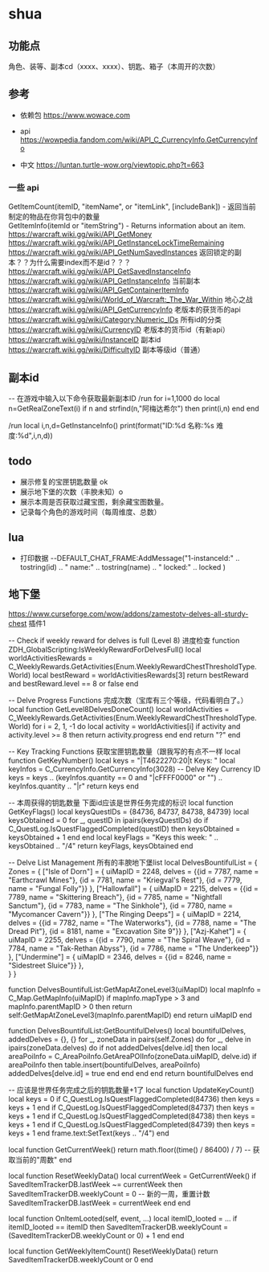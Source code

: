 # shua

## 功能点
角色、装等、副本cd（xxxx、xxxx）、钥匙、箱子（本周开的次数）

## 参考

* 依赖包
 https://www.wowace.com  

* api 
https://wowpedia.fandom.com/wiki/API_C_CurrencyInfo.GetCurrencyInfo  

* 中文
https://luntan.turtle-wow.org/viewtopic.php?t=663

### 一些 api
GetItemCount(itemID, "itemName", or "itemLink", [includeBank]) - 返回当前制定的物品在你背包中的数量  
GetItemInfo(itemId or "itemString") - Returns information about an item.  
https://warcraft.wiki.gg/wiki/API_GetMoney
https://warcraft.wiki.gg/wiki/API_GetInstanceLockTimeRemaining  
https://warcraft.wiki.gg/wiki/API_GetNumSavedInstances 返回锁定的副本？？为什么需要index而不是id？？？
https://warcraft.wiki.gg/wiki/API_GetSavedInstanceInfo  
https://warcraft.wiki.gg/wiki/API_GetInstanceInfo 当前副本  
https://warcraft.wiki.gg/wiki/API_GetContainerItemInfo
https://warcraft.wiki.gg/wiki/World_of_Warcraft:_The_War_Within 地心之战
https://warcraft.wiki.gg/wiki/API_GetCurrencyInfo 老版本的获货币的api
https://warcraft.wiki.gg/wiki/Category:Numeric_IDs 所有id的分类
https://warcraft.wiki.gg/wiki/CurrencyID 老版本的货币id（有新api） 
https://warcraft.wiki.gg/wiki/InstanceID 副本id
https://warcraft.wiki.gg/wiki/DifficultyID 副本等级id（普通）

## 副本id
-- 在游戏中输入以下命令获取最新副本ID
/run for i=1,1000 do local n=GetRealZoneText(i) if n and strfind(n,"阿梅达希尔") then print(i,n) end end

/run local i,n,d=GetInstanceInfo() print(format("ID:%d 名称:%s 难度:%d",i,n,d))

## todo

* 展示修复的宝匣钥匙数量 ok
* 展示地下堡的次数（丰腴未知）o 
* 展示本周是否获取过藏宝图，剩余藏宝图数量。
* 记录每个角色的游戏时间（每周维度、总数）

## lua 


* 打印数据
 --DEFAULT_CHAT_FRAME:AddMessage("1-instanceId:" .. tostring(id) .. " name:" .. tostring(name) .. " locked:" .. locked )

## 地下堡

https://www.curseforge.com/wow/addons/zamestotv-delves-all-sturdy-chest 插件1

-- Check if weekly reward for delves is full (Level 8) 进度检查
function ZDH_GlobalScripting:IsWeeklyRewardForDelvesFull()
    local worldActivitiesRewards = C_WeeklyRewards.GetActivities(Enum.WeeklyRewardChestThresholdType.World)
    local bestReward = worldActivitiesRewards[3]
    return bestReward and bestReward.level == 8 or false
end

-- Delve Progress Functions 完成次数（宝库有三个等级，代码看明白了。）
local function GetLevel8DelvesDoneCount()
    local worldActivities = C_WeeklyRewards.GetActivities(Enum.WeeklyRewardChestThresholdType.World)
    for i = 2, 1, -1 do
        local activity = worldActivities[i]
        if activity and activity.level >= 8 then
            return activity.progress
        end
    end
    return "?"
end

-- Key Tracking Functions 获取宝匣钥匙数量（跟我写的有点不一样
local function GetKeyNumber()
    local keys = "|T4622270:20|t Keys: "
    local keyInfos = C_CurrencyInfo.GetCurrencyInfo(3028) -- Delve Key Currency ID
    keys = keys .. (keyInfos.quantity == 0 and "|cFFFF0000" or "") .. keyInfos.quantity .. "|r"
    return keys
end

-- 本周获得的钥匙数量 下面id应该是世界任务完成的标识
local function GetKeyFlags()
    local keysQuestIDs = {84736, 84737, 84738, 84739}
    local keysObtained = 0
    for _, questID in ipairs(keysQuestIDs) do
        if C_QuestLog.IsQuestFlaggedCompleted(questID) then
            keysObtained = keysObtained + 1
        end
    end
    local keyFlags = "Keys this week: " .. keysObtained .. "/4"
    return keyFlags, keysObtained
end

-- Delve List Management 所有的丰腴地下堡list
local DelvesBountifulList = {
    Zones = {
        ["Isle of Dorn"] = { uiMapID = 2248, delves = {{id = 7787, name = "Earthcrawl Mines"}, {id = 7781, name = "Kriegval's Rest"}, {id = 7779, name = "Fungal Folly"}} },
        ["Hallowfall"] = { uiMapID = 2215, delves = {{id = 7789, name = "Skittering Breach"}, {id = 7785, name = "Nightfall Sanctum"}, {id = 7783, name = "The Sinkhole"}, {id = 7780, name = "Mycomancer Cavern"}} },
        ["The Ringing Deeps"] = { uiMapID = 2214, delves = {{id = 7782, name = "The Waterworks"}, {id = 7788, name = "The Dread Pit"}, {id = 8181, name = "Excavation Site 9"}} },
        ["Azj-Kahet"] = { uiMapID = 2255, delves = {{id = 7790, name = "The Spiral Weave"}, {id = 7784, name = "Tak-Rethan Abyss"}, {id = 7786, name = "The Underkeep"}} },
        ["Undermine"] = { uiMapID = 2346, delves = {{id = 8246, name = "Sidestreet Sluice"}} },		
    }
}

function DelvesBountifulList:GetMapAtZoneLevel3(uiMapID)
    local mapInfo = C_Map.GetMapInfo(uiMapID)
    if mapInfo.mapType > 3 and mapInfo.parentMapID > 0 then
        return self:GetMapAtZoneLevel3(mapInfo.parentMapID)
    end
    return uiMapID
end

function DelvesBountifulList:GetBountifulDelves()
    local bountifulDelves, addedDelves = {}, {}
    for _, zoneData in pairs(self.Zones) do
        for _, delve in ipairs(zoneData.delves) do
            if not addedDelves[delve.id] then
                local areaPoiInfo = C_AreaPoiInfo.GetAreaPOIInfo(zoneData.uiMapID, delve.id)
                if areaPoiInfo then
                    table.insert(bountifulDelves, areaPoiInfo)
                    addedDelves[delve.id] = true
                end
            end
        end
    end
    return bountifulDelves
end

-- 应该是世界任务完成之后的钥匙数量+1了
local function UpdateKeyCount()
    local keys = 0
    if C_QuestLog.IsQuestFlaggedCompleted(84736) then keys = keys + 1 end
    if C_QuestLog.IsQuestFlaggedCompleted(84737) then keys = keys + 1 end
    if C_QuestLog.IsQuestFlaggedCompleted(84738) then keys = keys + 1 end
    if C_QuestLog.IsQuestFlaggedCompleted(84739) then keys = keys + 1 end
    frame.text:SetText(keys .. "/4")
end

local function GetCurrentWeek()
    return math.floor((time() / 86400) / 7)  -- 获取当前的"周数"
end

local function ResetWeeklyData()
    local currentWeek = GetCurrentWeek()
    if SavedItemTrackerDB.lastWeek ~= currentWeek then
        SavedItemTrackerDB.weeklyCount = 0  -- 新的一周，重置计数
        SavedItemTrackerDB.lastWeek = currentWeek
    end
end

local function OnItemLooted(self, event, ...)
    local itemID_looted = ...
    if itemID_looted == itemID then
        SavedItemTrackerDB.weeklyCount = (SavedItemTrackerDB.weeklyCount or 0) + 1
    end
end

local function GetWeeklyItemCount()
    ResetWeeklyData()
    return SavedItemTrackerDB.weeklyCount or 0
end